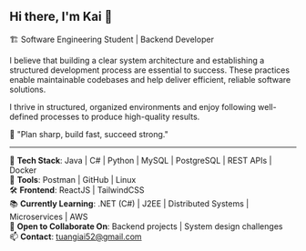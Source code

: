 ## Hi there, I'm Kai 👋

🏗️ Software Engineering Student | Backend Developer

I believe that building a clear system architecture and establishing a structured development process are essential to success. These practices enable maintainable codebases and help deliver efficient, reliable software solutions.

I thrive in structured, organized environments and enjoy following well-defined processes to produce high-quality results.

🚀 "Plan sharp, build fast, succeed strong."

---

🔧 **Tech Stack**: Java | C# | Python | MySQL | PostgreSQL | REST APIs | Docker  
🧰 **Tools**: Postman | GitHub | Linux  
🛠️ **Frontend**: ReactJS | TailwindCSS  
📚 **Currently Learning**: .NET (C#) | J2EE | Distributed Systems | Microservices | AWS  
🤝 **Open to Collaborate On**: Backend projects | System design challenges  
📫 **Contact**: tuangiai52@gmail.com
